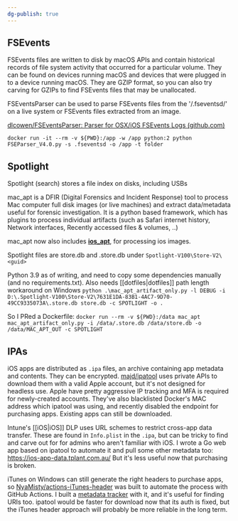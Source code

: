 ```yaml
---
dg-publish: true
---
```

## FSEvents
FSEvents files are written to disk by macOS APIs and contain historical records of file system activity that occurred for a particular volume. They can be found on devices running macOS and devices that were plugged in to a device running macOS. They are GZIP format, so you can also try carving for GZIPs to find FSEvents files that may be unallocated.

FSEventsParser can be used to parse FSEvents files from the '/.fseventsd/' on a live system or FSEvents files extracted from an image.

[dlcowen/FSEventsParser: Parser for OSX/iOS FSEvents Logs (github.com)](https://github.com/dlcowen/FSEventsParser)

`docker run -it --rm -v ${PWD}:/app -w /app python:2 python FSEParser_V4.0.py -s .fseventsd -o /app -t folder`

## Spotlight
Spotlight (search) stores a file index on disks, including USBs

mac_apt is a DFIR (Digital Forensics and Incident Response) tool to process Mac computer full disk images (or live machines) and extract data/metadata useful for forensic investigation. It is a python based framework, which has plugins to process individual artifacts (such as Safari internet history, Network interfaces, Recently accessed files & volumes, ..)

mac_apt now also includes **[ios_apt](https://swiftforensics.com/2020/12/introducing-iosapt-ios-artifact-parsing.html)**, for processing ios images.

Spotlight files are store.db and .store.db under `Spotlight-V100\Store-V2\<guid>`

Python 3.9 as of writing, and need to copy some dependencies manually (and no requirements.txt). Also needs [[dotfiles|dotfiles]] path length workaround on Windows
`python .\mac_apt_artifact_only.py -l DEBUG -i D:\.Spotlight-V100\Store-V2\7631E1DA-83B1-4AC7-9D70-49CC9335073A\.store.db store.db -c SPOTLIGHT -o .`

So I PRed a Dockerfile: `docker run --rm -v ${PWD}:/data mac_apt mac_apt_artifact_only.py -i /data/.store.db /data/store.db -o /data/MAC_APT_OUT -c SPOTLIGHT`

## IPAs
iOS apps are distributed as `.ipa` files, an archive containing app metadata and contents. They can be encrypted.
[majd/ipatool](https://github.com/majd/ipatool/) uses private APIs to download them with a valid Apple account, but it's not designed for headless use. Apple have pretty aggressive IP tracking and MFA is required for newly-created accounts. They've also blacklisted Docker's MAC address which ipatool was using, and recently disabled the endpoint for purchasing apps. Existing apps can still be downloaded.

Intune's [[iOS|iOS]] DLP uses URL schemes to restrict cross-app data transfer. These are found in `Info.plist` in the `.ipa`, but can be tricky to find and carve out for for admins who aren't familiar with iOS. I wrote a Go web app based on ipatool to automate it and pull some other metadata too: https://ios-app-data.tplant.com.au/
But it's less useful now that purchasing is broken.

iTunes on Windows can still generate the right headers to purchase apps, so [NyaMisty/actions-iTunes-header](https://github.com/NyaMisty/actions-iTunes-header) was built to automate the process with GitHub Actions. I built a [metadata tracker](https://github.com/pl4nty/ipa-track) with it, and it's useful for finding URIs too. ipatool would be faster for download now that its auth is fixed, but the iTunes header approach will probably be more reliable in the long term.